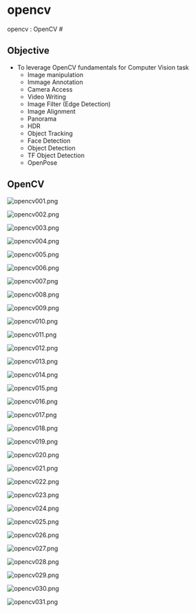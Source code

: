 # opencv
opencv : OpenCV #


## Objective
- To leverage OpenCV fundamentals for Computer Vision task
    - Image manipulation
    - Immage Annotation
    - Camera Access
    - Video Writing
    - Image Filter (Edge Detection)
    - Image Alignment
    - Panorama
    - HDR
    - Object Tracking
    - Face Detection
    - Object Detection
    - TF Object Detection
    - OpenPose 


##  OpenCV

![opencv001.png](./media/opencv001.png)

![opencv002.png](./media/opencv002.png)

![opencv003.png](./media/opencv003.png)

![opencv004.png](./media/opencv004.png)

![opencv005.png](./media/opencv005.png)

![opencv006.png](./media/opencv006.png)

![opencv007.png](./media/opencv007.png)

![opencv008.png](./media/opencv008.png)

![opencv009.png](./media/opencv009.png)

![opencv010.png](./media/opencv010.png)

![opencv011.png](./media/opencv011.png)

![opencv012.png](./media/opencv012.png)

![opencv013.png](./media/opencv013.png)

![opencv014.png](./media/opencv014.png)

![opencv015.png](./media/opencv015.png)

![opencv016.png](./media/opencv016.png)

![opencv017.png](./media/opencv017.png)

![opencv018.png](./media/opencv018.png)

![opencv019.png](./media/opencv019.png)

![opencv020.png](./media/opencv020.png)

![opencv021.png](./media/opencv021.png)

![opencv022.png](./media/opencv022.png)

![opencv023.png](./media/opencv023.png)

![opencv024.png](./media/opencv024.png)

![opencv025.png](./media/opencv025.png)

![opencv026.png](./media/opencv026.png)

![opencv027.png](./media/opencv027.png)

![opencv028.png](./media/opencv028.png)

![opencv029.png](./media/opencv029.png)

![opencv030.png](./media/opencv0203.png)

![opencv031.png](./media/opencv031.png)
